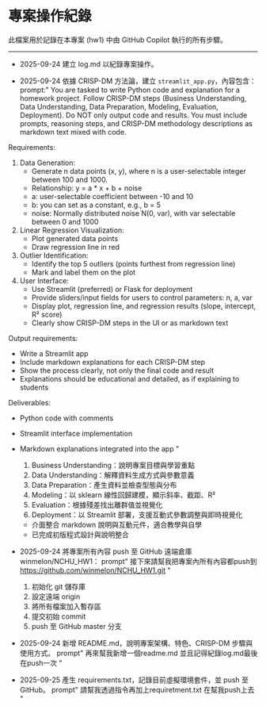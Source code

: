 # 專案操作紀錄

此檔案用於記錄在本專案 (hw1) 中由 GitHub Copilot 執行的所有步驟。

---

- 2025-09-24 建立 log.md 以紀錄專案操作。

- 2025-09-24 依據 CRISP-DM 方法論，建立 `streamlit_app.py`，內容包含：
  prompt:"
  You are tasked to write Python code and explanation for a homework project.
  Follow CRISP-DM steps (Business Understanding, Data Understanding, Data Preparation, Modeling, Evaluation, Deployment).
  Do NOT only output code and results. You must include prompts, reasoning steps, and CRISP-DM methodology descriptions as markdown text mixed with code.

Requirements:

1. Data Generation:
   - Generate n data points (x, y), where n is a user-selectable integer between 100 and 1000.
   - Relationship: y = a \* x + b + noise
   - a: user-selectable coefficient between -10 and 10
   - b: you can set as a constant, e.g., b = 5
   - noise: Normally distributed noise N(0, var), with var selectable between 0 and 1000
2. Linear Regression Visualization:
   - Plot generated data points
   - Draw regression line in red
3. Outlier Identification:
   - Identify the top 5 outliers (points furthest from regression line)
   - Mark and label them on the plot
4. User Interface:
   - Use Streamlit (preferred) or Flask for deployment
   - Provide sliders/input fields for users to control parameters: n, a, var
   - Display plot, regression line, and regression results (slope, intercept, R² score)
   - Clearly show CRISP-DM steps in the UI or as markdown text

Output requirements:

- Write a Streamlit app
- Include markdown explanations for each CRISP-DM step
- Show the process clearly, not only the final code and result
- Explanations should be educational and detailed, as if explaining to students

Deliverables:

- Python code with comments
- Streamlit interface implementation
- Markdown explanations integrated into the app
  "

  1.  Business Understanding：說明專案目標與學習重點
  2.  Data Understanding：解釋資料生成方式與參數意義
  3.  Data Preparation：產生資料並檢查型態與分布
  4.  Modeling：以 sklearn 線性回歸建模，顯示斜率、截距、R²
  5.  Evaluation：根據殘差找出離群值並視覺化
  6.  Deployment：以 Streamlit 部署，支援互動式參數調整與即時視覺化

  - 介面整合 markdown 說明與互動元件，適合教學與自學
  - 已完成初版程式設計與說明整合

- 2025-09-24 將專案所有內容 push 至 GitHub 遠端倉庫 winmelon/NCHU_HW1：
prompt"
接下來請幫我把專案內所有內容都push到
https://github.com/winmelon/NCHU_HW1.git
"
  1.  初始化 git 儲存庫
  2.  設定遠端 origin
  3.  將所有檔案加入暫存區
  4.  提交初始 commit
  5.  push 至 GitHub master 分支

- 2025-09-24 新增 README.md，說明專案架構、特色、CRISP-DM 步驟與使用方式。
prompt"
再來幫我新增一個readme.md 並且記得紀錄log.md最後在push一次
"
- 2025-09-25 產生 requirements.txt，記錄目前虛擬環境套件，並 push 至 GitHub。
prompt"
請幫我透過指令再加上requiretment.txt 在幫我push上去
"